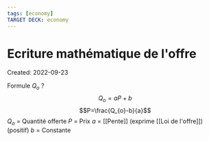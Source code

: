 ```yaml
---
tags: [economy] 
TARGET DECK: economy
---
```

# Ecriture mathématique de l'offre
Created: 2022-09-23

Formule $Q_o$
?
$$Q_o=aP+b$$
$$P=\frac{Q_{o}-b}{a}$$
$Q_o$ = Quantité offerte 
$P$ = Prix
$a$ = [[Pente]] (exprime [[Loi de l'offre]]) (positif)
$b$ = Constante
<!--SR:!2023-01-15,72,270-->